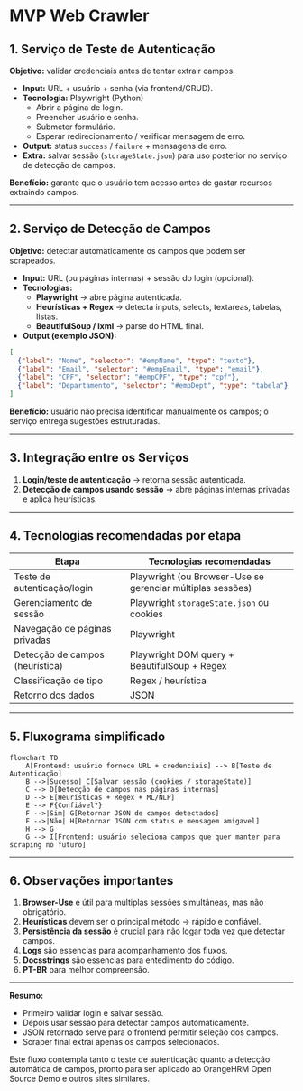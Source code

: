 # MVP Web Crawler

## 1. Serviço de Teste de Autenticação
**Objetivo:** validar credenciais antes de tentar extrair campos.

- **Input:** URL + usuário + senha (via frontend/CRUD).
- **Tecnologia:** Playwright (Python)
  - Abrir a página de login.
  - Preencher usuário e senha.
  - Submeter formulário.
  - Esperar redirecionamento / verificar mensagem de erro.
- **Output:** status `success` / `failure` + mensagens de erro.
- **Extra:** salvar sessão (`storageState.json`) para uso posterior no serviço de detecção de campos.

**Benefício:** garante que o usuário tem acesso antes de gastar recursos extraindo campos.

---

## 2. Serviço de Detecção de Campos
**Objetivo:** detectar automaticamente os campos que podem ser scrapeados.

- **Input:** URL (ou páginas internas) + sessão do login (opcional).
- **Tecnologias:**
  - **Playwright** → abre página autenticada.
  - **Heurísticas + Regex** → detecta inputs, selects, textareas, tabelas, listas.
  - **BeautifulSoup / lxml** → parse do HTML final.
- **Output (exemplo JSON):**
```json
[
  {"label": "Nome", "selector": "#empName", "type": "texto"},
  {"label": "Email", "selector": "#empEmail", "type": "email"},
  {"label": "CPF", "selector": "#empCPF", "type": "cpf"},
  {"label": "Departamento", "selector": "#empDept", "type": "tabela"}
]
```

**Benefício:** usuário não precisa identificar manualmente os campos; o serviço entrega sugestões estruturadas.

---

## 3. Integração entre os Serviços
1. **Login/teste de autenticação** → retorna sessão autenticada.
2. **Detecção de campos usando sessão** → abre páginas internas privadas e aplica heurísticas.

---

## 4. Tecnologias recomendadas por etapa

| Etapa                        | Tecnologias recomendadas                    |
|-------------------------------|--------------------------------------------|
| Teste de autenticação/login   | Playwright (ou Browser-Use se gerenciar múltiplas sessões) |
| Gerenciamento de sessão       | Playwright `storageState.json` ou cookies |
| Navegação de páginas privadas | Playwright                                   |
| Detecção de campos (heurística)| Playwright DOM query + BeautifulSoup + Regex |
| Classificação de tipo         | Regex / heurística                          |  
| Retorno dos dados            | JSON                                          |

---

## 5. Fluxograma simplificado
```mermaid
flowchart TD
    A[Frontend: usuário fornece URL + credenciais] --> B[Teste de Autenticação]
    B -->|Sucesso| C[Salvar sessão (cookies / storageState)]
    C --> D[Detecção de campos nas páginas internas]
    D --> E[Heurísticas + Regex + ML/NLP]
    E --> F{Confiável?}
    F -->|Sim| G[Retornar JSON de campos detectados]
    F -->|Não| H[Retornar JSON com status e mensagem amigavel]
    H --> G
    G --> I[Frontend: usuário seleciona campos que quer manter para scraping no futuro]
```

---

## 6. Observações importantes
1. **Browser-Use** é útil para múltiplas sessões simultâneas, mas não obrigatório.
2. **Heurísticas** devem ser o principal método → rápido e confiável.
3. **Persistência da sessão** é crucial para não logar toda vez que detectar campos.
4. **Logs** são essencias para acompanhamento dos fluxos.
5. **Docsstrings** são essencias para entedimento do código.
6. **PT-BR** para melhor compreensão.

---

**Resumo:**
- Primeiro validar login e salvar sessão.
- Depois usar sessão para detectar campos automaticamente.
- JSON retornado serve para o frontend permitir seleção dos campos.
- Scraper final extrai apenas os campos selecionados.

Este fluxo contempla tanto o teste de autenticação quanto a detecção automática de campos, pronto para ser aplicado ao OrangeHRM Open Source Demo e outros sites similares.

